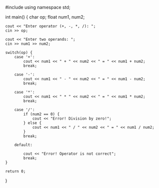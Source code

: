#include <iostream>
using namespace std;

int main() {
    char op;
    float num1, num2;

    cout << "Enter operator (+, -, *, /): ";
    cin >> op;

    cout << "Enter two operands: ";
    cin >> num1 >> num2;

    switch(op) {
        case '+':
            cout << num1 << " + " << num2 << " = " << num1 + num2;
            break;

        case '-':
            cout << num1 << " - " << num2 << " = " << num1 - num2;
            break;

        case '*':
            cout << num1 << " * " << num2 << " = " << num1 * num2;
            break;

        case '/':
            if (num2 == 0) {
                cout << "Error! Division by zero!";
            } else {
                cout << num1 << " / " << num2 << " = " << num1 / num2;
            }
            break;

        default:
    
            cout << "Error! Operator is not correct";
            break;
    }

    return 0;
}
